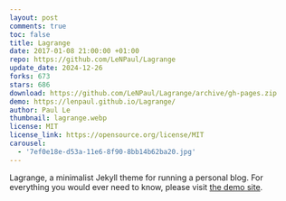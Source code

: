 ```yaml
---
layout: post
comments: true
toc: false
title: Lagrange
date: 2017-01-08 21:00:00 +01:00
repo: https://github.com/LeNPaul/Lagrange
update_date: 2024-12-26
forks: 673
stars: 686
download: https://github.com/LeNPaul/Lagrange/archive/gh-pages.zip
demo: https://lenpaul.github.io/Lagrange/
author: Paul Le
thumbnail: lagrange.webp
license: MIT
license_link: https://opensource.org/license/MIT
carousel:
  - '7ef0e18e-d53a-11e6-8f90-8bb14b62ba20.jpg'
---
```


Lagrange, a minimalist Jekyll theme for running a personal blog. For everything you would ever need to know, please visit [the demo site](https://lenpaul.github.io/Lagrange/).
